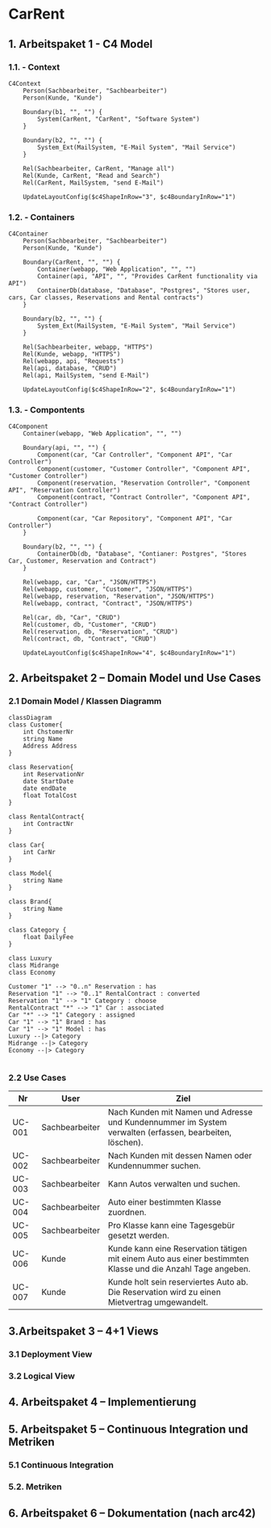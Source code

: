 # CarRent

## 1.  Arbeitspaket 1 - C4 Model

### 1.1. - Context
```mermaid
C4Context
    Person(Sachbearbeiter, "Sachbearbeiter")
    Person(Kunde, "Kunde")

    Boundary(b1, "", "") {
        System(CarRent, "CarRent", "Software System")
    }

    Boundary(b2, "", "") {
        System_Ext(MailSystem, "E-Mail System", "Mail Service")
    }

    Rel(Sachbearbeiter, CarRent, "Manage all")
    Rel(Kunde, CarRent, "Read and Search")
    Rel(CarRent, MailSystem, "send E-Mail")

    UpdateLayoutConfig($c4ShapeInRow="3", $c4BoundaryInRow="1")
```

### 1.2. - Containers
```mermaid
C4Container
    Person(Sachbearbeiter, "Sachbearbeiter")
    Person(Kunde, "Kunde")

    Boundary(CarRent, "", "") {
        Container(webapp, "Web Application", "", "")
        Container(api, "API", "", "Provides CarRent functionality via API")
        ContainerDb(database, "Database", "Postgres", "Stores user, cars, Car classes, Reservations and Rental contracts")
    }

    Boundary(b2, "", "") {
        System_Ext(MailSystem, "E-Mail System", "Mail Service")
    }

    Rel(Sachbearbeiter, webapp, "HTTPS")
    Rel(Kunde, webapp, "HTTPS")
    Rel(webapp, api, "Requests")
    Rel(api, database, "CRUD")
    Rel(api, MailSystem, "send E-Mail")

    UpdateLayoutConfig($c4ShapeInRow="2", $c4BoundaryInRow="1")
```

### 1.3. - Compontents
```mermaid
C4Component
    Container(webapp, "Web Application", "", "")

    Boundary(api, "", "") {
        Component(car, "Car Controller", "Component API", "Car Controller")
        Component(customer, "Customer Controller", "Component API", "Customer Controller")
        Component(reservation, "Reservation Controller", "Component API", "Reservation Controller")
        Component(contract, "Contract Controller", "Component API", "Contract Controller")

        Component(car, "Car Repository", "Component API", "Car Controller")
    }

    Boundary(b2, "", "") {
        ContainerDb(db, "Database", "Contianer: Postgres", "Stores Car, Customer, Reservation and Contract")
    }

    Rel(webapp, car, "Car", "JSON/HTTPS")
    Rel(webapp, customer, "Customer", "JSON/HTTPS")
    Rel(webapp, reservation, "Reservation", "JSON/HTTPS")
    Rel(webapp, contract, "Contract", "JSON/HTTPS")

    Rel(car, db, "Car", "CRUD")
    Rel(customer, db, "Customer", "CRUD")
    Rel(reservation, db, "Reservation", "CRUD")
    Rel(contract, db, "Contract", "CRUD")

    UpdateLayoutConfig($c4ShapeInRow="4", $c4BoundaryInRow="1")
```

## 2.  Arbeitspaket 2 – Domain Model und Use Cases

### 2.1 Domain Model / Klassen Diagramm

```mermaid
classDiagram
class Customer{
    int ChstomerNr
    string Name
    Address Address
}

class Reservation{
    int ReservationNr
    date StartDate
    date endDate
    float TotalCost
}

class RentalContract{
    int ContractNr
}

class Car{
    int CarNr
}

class Model{
    string Name
}

class Brand{
    string Name
}

class Category {
    float DailyFee
}

class Luxury
class Midrange
class Economy

Customer "1" --> "0..n" Reservation : has
Reservation "1" --> "0..1" RentalContract : converted
Reservation "1" --> "1" Category : choose
RentalContract "*" --> "1" Car : associated
Car "*" --> "1" Category : assigned
Car "1" --> "1" Brand : has
Car "1" --> "1" Model : has
Luxury --|> Category
Midrange --|> Category
Economy --|> Category


```

### 2.2 Use Cases
| Nr     | User           | Ziel                                                                                                        |
| ------ | -------------- | ----------------------------------------------------------------------------------------------------------- |
| UC-001 | Sachbearbeiter | Nach Kunden mit Namen und Adresse und Kundennummer im System verwalten (erfassen, bearbeiten, löschen).     |
| UC-002 | Sachbearbeiter | Nach Kunden mit dessen Namen oder Kundennummer suchen.                                                      |
| UC-003 | Sachbearbeiter | Kann Autos verwalten und suchen.                                                                            |
| UC-004 | Sachbearbeiter | Auto einer bestimmten Klasse zuordnen.                                                                      |
| UC-005 | Sachbearbeiter | Pro Klasse kann eine Tagesgebür gesetzt werden.                                                             |
| UC-006 | Kunde          | Kunde kann eine Reservation tätigen mit einem Auto aus einer bestimmten Klasse und die Anzahl Tage angeben. |
| UC-007 | Kunde          | Kunde holt sein reserviertes Auto ab. Die Reservation wird zu einen Mietvertrag umgewandelt.                |

## 3.Arbeitspaket 3 – 4+1 Views

### 3.1 Deployment View

### 3.2 Logical View

## 4. Arbeitspaket 4 – Implementierung

## 5. Arbeitspaket 5 – Continuous Integration und Metriken

### 5.1 Continuous Integration

### 5.2. Metriken

## 6. Arbeitspaket 6 – Dokumentation (nach arc42)